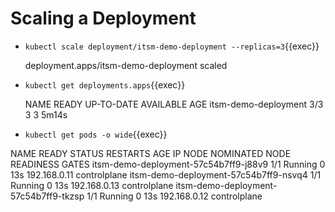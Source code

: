 # Scaling a Deployment



* `kubectl scale deployment/itsm-demo-deployment --replicas=3`{{exec}}

	deployment.apps/itsm-demo-deployment scaled
* `kubectl get deployments.apps`{{exec}}

	NAME                   READY   UP-TO-DATE   AVAILABLE   AGE
	itsm-demo-deployment   3/3     3            3           5m14s
* `kubectl get pods -o wide`{{exec}}

NAME                                    READY   STATUS    RESTARTS   AGE   IP             NODE           NOMINATED NODE   READINESS GATES
itsm-demo-deployment-57c54b7ff9-j88v9   1/1     Running   0          13s   192.168.0.11   controlplane   <none>           <none>
itsm-demo-deployment-57c54b7ff9-nsvq4   1/1     Running   0          13s   192.168.0.13   controlplane   <none>           <none>
itsm-demo-deployment-57c54b7ff9-tkzsp   1/1     Running   0          13s   192.168.0.12   controlplane   <none>           <none>